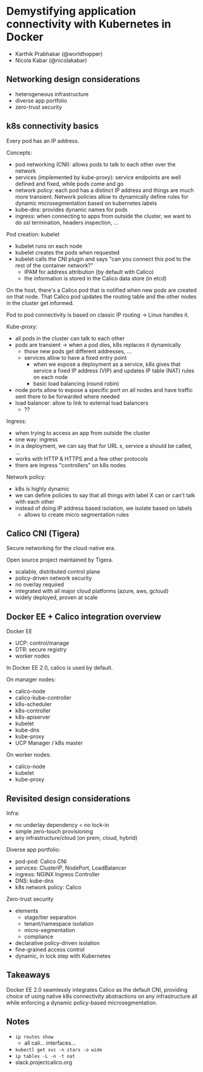 # Demystifying application connectivity with Kubernetes in Docker

* Karthik Prabhakar (@worldhopper)
* Nicola Kabar (@nicolakabar)

## Networking design considerations
* heterogeneous infrastructure
* diverse app portfolio
* zero-trust security

## k8s connectivity basics
Every pod has an IP address.

Concepts:
* pod networking (CNI): allows pods to talk to each other over the network
* services (implemented by kube-proxy): service endpoints are well defined and fixed, while pods come and go
* network policy: each pod has a distinct IP address and things are much more transient. Network policies allow to dynamically define rules for dynamic microsegmentation based on kubernetes labels
* kube-dns: provides dynamic names for pods
* ingress: when connecting to apps from outside the cluster, we want to do ssl termination, headers inspection, ...

Pod creation: kubelet
* kubelet runs on each node
* kubelet creates the pods when requested
* kubelet calls the CNI plugin and says "can you connect this pod to the rest of the container network?"
  * IPAM for address attribution (by default with Calico)
  * the information is stored in the Calico data store (in etcd)

On the host, there's a Calico pod that is notified when new pods are created on that node. That Calico pod updates the routing table and the other nodes in the cluster get informed.

Pod to pod connectivity is based on classic IP routing -> Linux handles it.

Kube-proxy:
* all pods in the cluster can talk to each other
* pods are transient -> when a pod dies, k8s replaces it dynamically
  * those new pods get different addresses, ...
  * services allow to have a fixed entry point
    * when we expose a deployment as a service, k8s gives that service a fixed IP address (VIP) and updates IP table (NAT) rules on each node
    * basic load balancing (round robin)
* node ports allow to expose a specific port on all nodes and have traffic sent there to be forwarded where needed
* load balancer: allow to link to external load balancers
  * ??

Ingress:
* when trying to access an app from outside the cluster
* one way: ingress
* in a deployment, we can say that for URL x, service a should be called, ...
* works with HTTP & HTTPS and a few other protocols
* there are ingress "controllers" on k8s nodes

Network policy:
* k8s is highly dynamic
* we can define policies to say that all things with label X can or can't talk with each other
* instead of doing IP address based isolation, we isolate based on labels
  * allows to create micro segmentation rules

## Calico CNI (Tigera)
Secure networking for the cloud-native era.

Open source project maintained by Tigera.

* scalable, distributed control plane
* policy-driven network security
* no overlay required
* integrated with all major cloud platforms (azure, aws, gcloud)
* widely deployed, proven at scale

## Docker EE + Calico integration overview
Docker EE
* UCP: control/manage
* DTR: secure registry
* worker nodes

In Docker EE 2.0, calico is used by default.

On manager nodes:
* calico-node
* calico-kube-controller
* k8s-scheduler
* k8s-controller
* k8s-apiserver
* kubelet
* kube-dns
* kube-proxy
* UCP Manager / k8s master

On worker nodes:
* calico-node
* kubelet
* kube-proxy

## Revisited design considerations
Infra:
* no underlay dependency = no lock-in
* simple zero-touch provisioning
* any infrastructure/cloud (on prem, cloud, hybrid)

Diverse app portfolio:
* pod-pod: Calico CNI
* services: ClusterIP, NodePort, LoadBalancer
* ingress: NGINX Ingress Controller
* DNS: kube-dns
* k8s network policy: Calico

Zero-trust security
* elements
  * stage/tier separation
  * tenant/namespace isolation
  * micro-segmentation
  * compliance
* declarative policy-driven isolation
* fine-grained access control
* dynamic, in lock step with Kubernetes

## Takeaways
Docker EE 2.0 seamlessly integrates Calico as the default CNI, providing choice of using native k8s connectivity abstractions on any infrastructure all while enforcing a dynamic policy-based microsegmentation.

## Notes
* `ip routes show`
  * all cali... interfaces...
* `kubectl get svc -n stars -o wide`
* `ip tables -L -n -t nat`
* slack.projectcalico.org